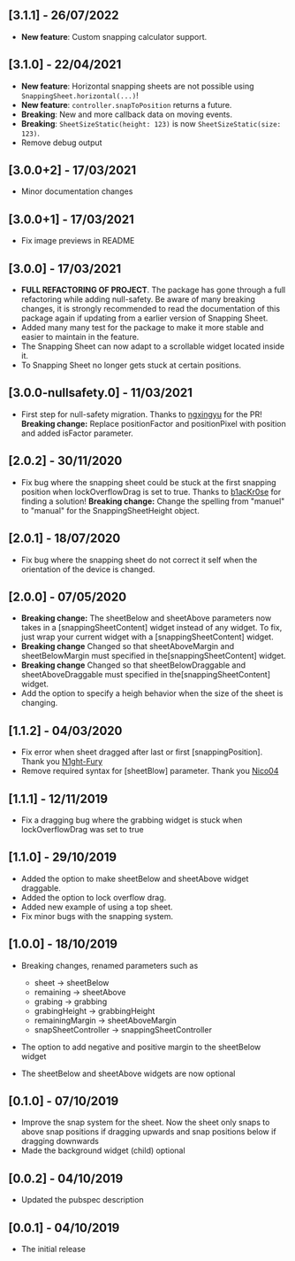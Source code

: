 ## [3.1.1] - 26/07/2022
* **New feature**: Custom snapping calculator support.
## [3.1.0] - 22/04/2021
* **New feature**: Horizontal snapping sheets are not possible using `SnappingSheet.horizontal(...)`!
* **New feature**: `controller.snapToPosition` returns a future. 
* **Breaking**: New and more callback data on moving events.
* **Breaking**: `SheetSizeStatic(height: 123)` is now `SheetSizeStatic(size: 123)`.
* Remove debug output
  
## [3.0.0+2] - 17/03/2021
* Minor documentation changes
  
## [3.0.0+1] - 17/03/2021
* Fix image previews in README
  
## [3.0.0] - 17/03/2021
* **FULL REFACTORING OF PROJECT**. The package has gone through a full refactoring while adding null-safety. Be aware of many breaking changes, it is strongly recommended to read the documentation of this package again if updating from a earlier version of Snapping Sheet.
* Added many many test for the package to make it more stable and easier to maintain in the feature.
* The Snapping Sheet can now adapt to a scrollable widget located inside it.
* To Snapping Sheet no longer gets stuck at certain positions.

## [3.0.0-nullsafety.0] - 11/03/2021
* First step for null-safety migration. Thanks to [ngxingyu](https://github.com/ngxingyu) for the PR!
**Breaking change:** Replace positionFactor and positionPixel with position and added isFactor parameter.

## [2.0.2] - 30/11/2020
* Fix bug where the snapping sheet could be stuck at the first snapping position when lockOverflowDrag is set to true. Thanks to [b1acKr0se](https://github.com/b1acKr0se) for finding a solution!
**Breaking change:** Change the spelling from "manuel" to "manual" for the SnappingSheetHeight object.

## [2.0.1] - 18/07/2020
* Fix bug where the snapping sheet do not correct it self when the orientation of the device is changed.
  
## [2.0.0] - 07/05/2020
* **Breaking change:** The sheetBelow and sheetAbove parameters now takes in a [snappingSheetContent] widget instead of any widget. To fix, just wrap your current widget with a [snappingSheetContent] widget.
* **Breaking change** Changed so that sheetAboveMargin and sheetBelowMargin must specified in the[snappingSheetContent] widget.
* **Breaking change** Changed so that sheetBelowDraggable and sheetAboveDraggable must specified in the[snappingSheetContent] widget.
* Add the option to specify a heigh behavior when the size of the sheet is changing.

## [1.1.2] - 04/03/2020

* Fix error when sheet dragged after last or first [snappingPosition]. Thank you [N1ght-Fury](https://github.com/N1ght-Fury)
* Remove required syntax for [sheetBlow] parameter. Thank you [Nico04](https://github.com/Nico04)
  
## [1.1.1] - 12/11/2019

* Fix a dragging bug where the grabbing widget is stuck when lockOverflowDrag was set to true

## [1.1.0] - 29/10/2019

* Added the option to make sheetBelow and sheetAbove widget draggable.
* Added the option to lock overflow drag.
* Added new example of using a top sheet.
* Fix minor bugs with the snapping system.
  
## [1.0.0] - 18/10/2019

* Breaking changes, renamed parameters such as
  * sheet -> sheetBelow
  * remaining -> sheetAbove
  * grabing -> grabbing
  * grabingHeight -> grabbingHeight
  * remainingMargin -> sheetAboveMargin
  * snapSheetController -> snappingSheetController

* The option to add negative and positive margin to the sheetBelow widget
* The sheetBelow and sheetAbove widgets are now optional


## [0.1.0] - 07/10/2019

* Improve the snap system for the sheet. Now the sheet only snaps to above snap positions if dragging upwards and snap positions below if dragging downwards
* Made the background widget (child) optional
  
## [0.0.2] - 04/10/2019

* Updated the pubspec description
  
## [0.0.1] - 04/10/2019

* The initial release
